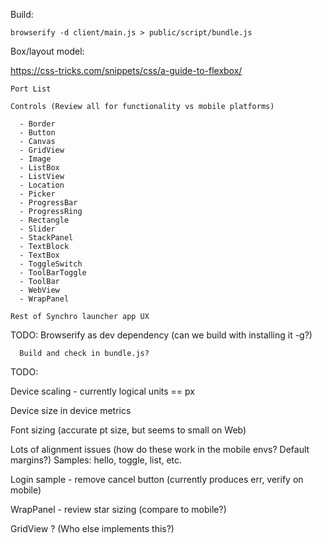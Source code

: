Build:

    browserify -d client/main.js > public/script/bundle.js


Box/layout model:

https://css-tricks.com/snippets/css/a-guide-to-flexbox/

```
Port List

Controls (Review all for functionality vs mobile platforms)

  - Border
  - Button
  - Canvas
  - GridView
  - Image
  - ListBox
  - ListView
  - Location
  - Picker
  - ProgressBar
  - ProgressRing
  - Rectangle
  - Slider
  - StackPanel
  - TextBlock
  - TextBox
  - ToggleSwitch
  - ToolBarToggle
  - ToolBar
  - WebView
  - WrapPanel

Rest of Synchro launcher app UX
```

TODO: Browserify as dev dependency (can we build with installing it -g?)

      Build and check in bundle.js?

TODO:

Device scaling - currently logical units == px

Device size in device metrics

Font sizing (accurate pt size, but seems to small on Web)

Lots of alignment issues (how do these work in the mobile envs?  Default margins?)
    Samples: hello, toggle, list, etc.

Login sample - remove cancel button (currently produces err, verify on mobile)

WrapPanel - review star sizing (compare to mobile?)

GridView ? (Who else implements this?)
